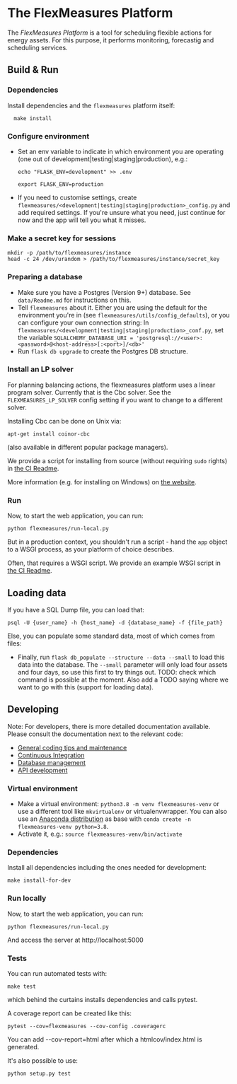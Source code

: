 # The FlexMeasures Platform

The *FlexMeasures Platform* is a tool for scheduling flexible actions for energy assets.
For this purpose, it performs monitoring, forecastig and scheduling services.

## Build & Run


### Dependencies

Install dependencies and the `flexmeasures` platform itself:

      make install

### Configure environment

* Set an env variable to indicate in which environment you are operating (one out of development|testing|staging|production), e.g.:

    `echo "FLASK_ENV=development" >> .env`

    `export FLASK_ENV=production`
* If you need to customise settings, create `flexmeasures/<development|testing|staging|production>_config.py` and add required settings.
  If you're unsure what you need, just continue for now and the app will tell you what it misses.

### Make a secret key for sessions

    mkdir -p /path/to/flexmeasures/instance
    head -c 24 /dev/urandom > /path/to/flexmeasures/instance/secret_key

### Preparing a database

* Make sure you have a Postgres (Version 9+) database. See `data/Readme.md` for instructions on this.
* Tell `flexmeasures` about it. Either you are using the default for the environment you're in (see `flexmeasures/utils/config_defaults`),
   or you can configure your own connection string: In `flexmeasures/<development|testing|staging|production>_conf.py`,
  set the variable `SQLALCHEMY_DATABASE_URI = 'postgresql://<user>:<password>@<host-address>[:<port>]/<db>'`
* Run `flask db upgrade` to create the Postgres DB structure.

### Install an LP solver

For planning balancing actions, the flexmeasures platform uses a linear program solver. Currently that is the Cbc solver. See the `FLEXMEASURES_LP_SOLVER` config setting if you want to change to a different solver.

Installing Cbc can be done on Unix via:

    apt-get install coinor-cbc

(also available in different popular package managers).

We provide a script for installing from source (without requiring `sudo` rights) in [the CI Readme](ci/Readme.md).

More information (e.g. for installing on Windows) on [the website](https://projects.coin-or.org/Cbc).


### Run

Now, to start the web application, you can run:

    python flexmeasures/run-local.py

But in a production context, you shouldn't run a script - hand the `app` object to a WSGI process, as your platform of choice describes.

Often, that requires a WSGI script. We provide an example WSGI script in [the CI Readme](ci/Readme.md).


## Loading data

If you have a SQL Dump file, you can load that:

    psql -U {user_name} -h {host_name} -d {database_name} -f {file_path}

Else, you can populate some standard data, most of which comes from files:

* Finally, run `flask db_populate --structure --data --small` to load this data into the database.
  The `--small` parameter will only load four assets and four days, so use this first to try things out. TODO: check which command is possible at the moment. Also add a TODO saying where we want to go with this (support for loading data).


## Developing

Note: For developers, there is more detailed documentation available. Please consult the documentation next to the relevant code:

* [General coding tips and maintenance](flexmeasures/README.md)
* [Continuous Integration](ci/README.md)
* [Database management](flexmeasures/data/Readme.md)
* [API development](flexmeasures/api/Readme.md)


### Virtual environment

* Make a virtual environment: `python3.8 -m venv flexmeasures-venv` or use a different tool like `mkvirtualenv` or virtualenvwrapper. You can also use
  an [Anaconda distribution](https://conda.io/docs/user-guide/tasks/manage-environments.html) as base with `conda create -n flexmeasures-venv python=3.8`.
* Activate it, e.g.: `source flexmeasures-venv/bin/activate`


### Dependencies

Install all dependencies including the ones needed for development:

    make install-for-dev

### Run locally

Now, to start the web application, you can run:

    python flexmeasures/run-local.py

And access the server at http://localhost:5000


### Tests

You can run automated tests with:

    make test

which behind the curtains installs dependencies and calls pytest.

A coverage report can be created like this:

    pytest --cov=flexmeasures --cov-config .coveragerc

You can add --cov-report=html after which a htmlcov/index.html is generated.

It's also possible to use:

    python setup.py test
